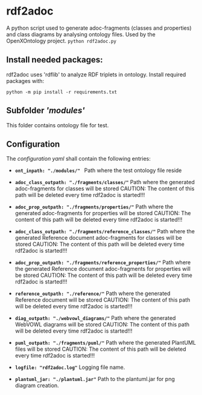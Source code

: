 # rdf2adoc
A python script used to generate adoc-fragments (classes and properties) and class diagrams by analysing ontology files.
Used by the OpenXOntology project.
`python rdf2adoc.py`

## Install needed packages:
rdf2adoc uses 'rdflib' to analyze RDF triplets in ontology. Install required packages with:
```
python -m pip install -r requirements.txt
```

## Subfolder _'modules'_
This folder contains ontology file for test.

## Configuration
The *configuration yaml* shall contain the following entries:

* **`ont_inpath: "./modules/" `**
Path where the test ontology file reside
  
* **`adoc_class_outpath: "./fragments/classes/"`**
Path where the generated adoc-fragments for classes will be stored
CAUTION: The content of this path will be deleted every time rdf2adoc is started!!!

* **`adoc_prop_outpath: "./fragments/properties/"`**
Path where the generated adoc-fragments for properties will be stored
CAUTION: The content of this path will be deleted every time rdf2adoc is started!!!

* **`adoc_class_outpath: "./fragments/reference_classes/"`**
Path where the generated Reference document adoc-fragments for classes will be stored
CAUTION: The content of this path will be deleted every time rdf2adoc is started!!!

* **`adoc_prop_outpath: "./fragments/reference_properties/"`**
Path where the generated Reference document adoc-fragments for properties will be stored
CAUTION: The content of this path will be deleted every time rdf2adoc is started!!!

* **`reference_outpath: "./reference/"`**
Path where the generated Reference document will be stored
CAUTION: The content of this path will be deleted every time rdf2adoc is started!!!

* **`diag_outpath: "./webvowl_diagrams/"`**
Path where the generated WebVOWL diagrams will be stored
CAUTION: The content of this path will be deleted every time rdf2adoc is started!!!
  
* **`puml_outpath: "./fragments/puml/"`**
Path where the generated PlantUML files will be stored
CAUTION: The content of this path will be deleted every time rdf2adoc is started!!!
  
* **`logfile: "rdf2adoc.log"`**
Logging file name.

* **`plantuml_jar: "./plantuml.jar"`**
Path to the plantuml.jar for png diagram creation.

